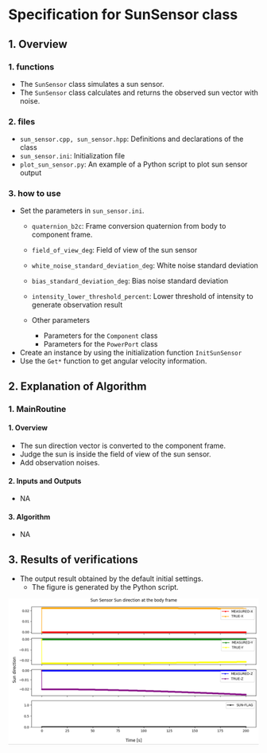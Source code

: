 # Specification for SunSensor class

## 1.  Overview
### 1. functions 
- The `SunSensor` class simulates a sun sensor.
- The `SunSensor` class calculates and returns the observed sun vector with noise.

### 2. files
- `sun_sensor.cpp, sun_sensor.hpp`: Definitions and declarations of the class
- `sun_sensor.ini`: Initialization file
- `plot_sun_sensor.py`: An example of a Python script to plot sun sensor output

### 3. how to use
- Set the parameters in `sun_sensor.ini`.
  - `quaternion_b2c`: Frame conversion quaternion from body to component frame.
  - `field_of_view_deg`: Field of view of the sun sensor
  - `white_noise_standard_deviation_deg`: White noise standard deviation
  - `bias_standard_deviation_deg`: Bias noise standard deviation
  - `intensity_lower_threshold_percent`: Lower threshold of intensity to generate observation result

  - Other parameters
    - Parameters for the `Component` class
    - Parameters for the `PowerPort` class
- Create an instance by using the initialization function `InitSunSensor`
- Use the `Get*` function to get angular velocity information.


## 2. Explanation of Algorithm 

### 1. MainRoutine
#### 1. Overview
- The sun direction vector is converted to the component frame.
- Judge the sun is inside the field of view of the sun sensor.
- Add observation noises.

#### 2. Inputs and Outputs
- NA

#### 3. Algorithm
- NA


## 3. Results of verifications
- The output result obtained by the default initial settings.
  - The figure is generated by the Python script.

![](./figs/sun_sensor_output.png)
